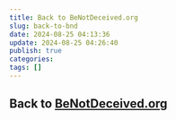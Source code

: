 ```yaml
---
title: Back to BeNotDeceived.org
slug: back-to-bnd
date: 2024-08-25 04:13:36
update: 2024-08-25 04:26:40
publish: true
categories: 
tags: []
---
```


## Back to [BeNotDeceived.org](https://BeNotDeceived.org)

